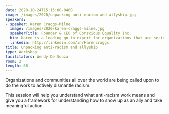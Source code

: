 ```yaml
---
date: 2020-10-24T15:15:00-0400
image: /images/2020/unpacking-anti-racism-and-allyship.jpg
speakers:
- speaker: Karen Craggs-Milne
  image: /images/2020/karen-craggs-milne.jpg
  speakerTitle: Founder & CEO of Conscious Equality Inc.
  bio: Karen is a leading go-to expert for organizations that are serious about ‘getting equality work RIGHT’. A proud Kenyan Canadian, Karen Craggs-Milne is a recognized global expert with over 20 years of international experience promoting equity, diversity, anti-racism, gender equality and inclusion. Karen is an Obama White House recognized Gender Equality Changemaker (2016) and a Global Goodwill Ambassador for Sustainable Development Goals (2018), LinkedinGlobalSuperHero (2020) and among the Top 100 Canadian Professionals (2020). As Founder and CEO of Conscious Equality Incorporated, Karen works globally with NGOs, Corporations, and Governments to deliver on their equality mandates intentionally and with real impact. Whether it is under a tree in a rural village in Ghana or in a boardroom with C-Suite Executives, Karen’s authentic and engaging approach promises to educate, transform and inspire you into meaningful action.
  linkedin: http://linkedin.com/in/karencraggs
title: Unpacking anti-racism and allyship
type: Workshop
facilitators: Wendy De Souza
room: 2
length: 60
---
```


Organizations and communities all over the world are being called upon to do the work to actively dismantle racism. 

This session will help you understand what anti-racism work means and give you a framework for understanding how to show up as an ally and take meaningful action. 